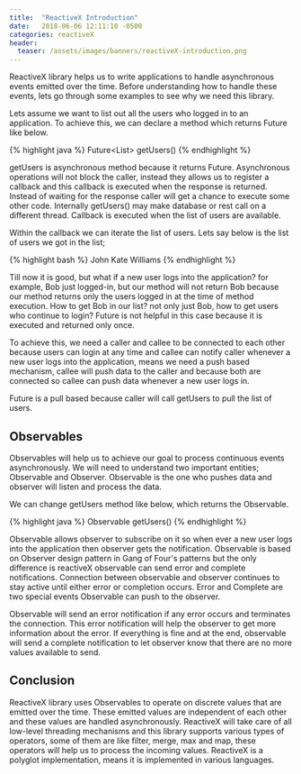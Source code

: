 ```yaml
---
title:  "ReactiveX Introduction"
date:   2018-06-06 12:11:10 -0500
categories: reactiveX
header:
  teaser: /assets/images/banners/reactiveX-introduction.png
---
```


ReactiveX library helps us to write applications to handle asynchronous events emitted over the time. Before understanding how to handle these events, lets go through some examples to see why we need this library.

Lets assume we want to list out all the users who logged in to an application. To achieve this, we can declare a method which returns Future like below.

{% highlight java %}
Future<List<User>> getUsers()
{% endhighlight %}

getUsers is asynchronous method because it returns Future. Asynchronous operations will not block the caller, instead they allows us to register a callback and this callback is executed when the response is returned. Instead of waiting for the response caller will get a chance to execute some other code. Internally getUsers() may make database or rest call on a different thread. Callback is executed when the list of users are available.

Within the callback we can iterate the list of users. Lets say below is the list of users we got in the list;

{% highlight bash %}
John
Kate
Williams
{% endhighlight %}

Till now it is good, but what if a new user logs into the application? for example, Bob just logged-in, but our method will not return Bob because our method returns only the users logged in at the time of method execution. How to get Bob in our list? not only just Bob, how to get users who continue to login? Future is not helpful in this case because it is executed and returned only once.

To achieve this, we need a caller and callee to be connected to each other because users can login at any time and callee can notify caller whenever a new user logs into the application, means we need a push based mechanism, callee will push data to the caller and because both are connected so callee can push data whenever a new user logs in.

Future is a pull based because caller will call getUsers to pull the list of users.

## Observables

Observables will help us to achieve our goal to process continuous events asynchronously. We will need to understand two important entities; Observable and Observer. Observable is the one who pushes data and observer will listen and process the data.

We can change getUsers method like below, which returns the Observable.

{% highlight java %}
Observable<User> getUsers()
{% endhighlight %}

Observable allows observer to subscribe on it so when ever a new user logs into the application then observer gets the notification. Observable is based on Observer design pattern in Gang of Four's patterns but the only difference is reactiveX observable can send error and complete notifications. Connection between observable and observer continues to stay active until either error or completion occurs. Error and Complete are two special events Observable can push to the observer.

Observable will send an error notification if any error occurs and terminates the connection. This error notification will help the observer to get more information about the error. If everything is fine and at the end, observable will send a complete notification to let observer know that there are no more values available to send.

## Conclusion

ReactiveX library uses Observables to operate on discrete values that are emitted over the time. These emitted values are independent of each other and these values are handled asynchronously. ReactiveX will take care of all low-level threading mechanisms and this library supports various types of operators, some of them are like filter, merge, max and map, these operators will help us to process the incoming values. ReactiveX is a polyglot implementation, means it is implemented in various languages.